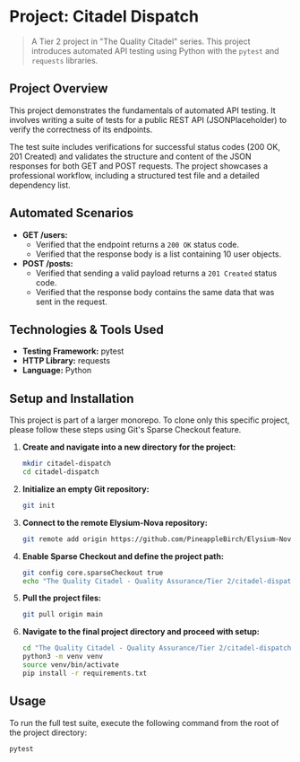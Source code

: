 # Project: Citadel Dispatch

> A Tier 2 project in "The Quality Citadel" series. This project introduces automated API testing using Python with the `pytest` and `requests` libraries.

## Project Overview

This project demonstrates the fundamentals of automated API testing. It involves writing a suite of tests for a public REST API (JSONPlaceholder) to verify the correctness of its endpoints.

The test suite includes verifications for successful status codes (200 OK, 201 Created) and validates the structure and content of the JSON responses for both GET and POST requests. The project showcases a professional workflow, including a structured test file and a detailed dependency list.

## Automated Scenarios
- **GET /users:**
  - Verified that the endpoint returns a `200 OK` status code.
  - Verified that the response body is a list containing 10 user objects.
- **POST /posts:**
  - Verified that sending a valid payload returns a `201 Created` status code.
  - Verified that the response body contains the same data that was sent in the request.

## Technologies & Tools Used
- **Testing Framework:** pytest
- **HTTP Library:** requests
- **Language:** Python

## Setup and Installation

This project is part of a larger monorepo. To clone only this specific project, please follow these steps using Git's Sparse Checkout feature.

1. **Create and navigate into a new directory for the project:**
   ```bash
   mkdir citadel-dispatch
   cd citadel-dispatch
   ```
2. **Initialize an empty Git repository:**
   ```bash
   git init
   ```
3. **Connect to the remote Elysium-Nova repository:**
   ```bash
   git remote add origin https://github.com/PineappleBirch/Elysium-Nova.git
   ```
4. **Enable Sparse Checkout and define the project path:**
   ```bash
   git config core.sparseCheckout true
   echo "The Quality Citadel - Quality Assurance/Tier 2/citadel-dispatch/" >> .git/info/sparse-checkout
   ```
5. **Pull the project files:**
   ```bash
   git pull origin main
   ```
6. **Navigate to the final project directory and proceed with setup:**
   ```bash
   cd "The Quality Citadel - Quality Assurance/Tier 2/citadel-dispatch"
   python3 -m venv venv
   source venv/bin/activate
   pip install -r requirements.txt
   ```

## Usage
To run the full test suite, execute the following command from the root of the project directory:
```bash
pytest
```